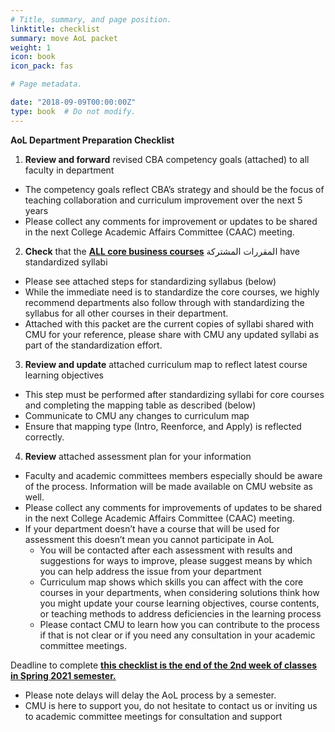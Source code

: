 ```yaml
---
# Title, summary, and page position.
linktitle: checklist
summary: move AoL packet 
weight: 1
icon: book
icon_pack: fas

# Page metadata.

date: "2018-09-09T00:00:00Z"
type: book  # Do not modify.
---
```


**AoL Department Preparation Checklist**

1. **Review and forward** revised CBA competency goals (attached) to all faculty in department  
* The competency goals reflect CBA’s strategy and should be the focus of teaching collaboration and curriculum improvement over the next 5 years 
* Please collect any comments for improvement or updates to be shared in the next College Academic Affairs Committee (CAAC) meeting. 
2. **Check** that the **<ins>ALL core business courses<ins>** المقررات المشتركة have standardized syllabi 
* Please see attached steps for standardizing syllabus (below) 
* While the immediate need is to standardize the core courses, we highly recommend departments also follow through with standardizing the syllabus for all other courses in their department. 
* Attached with this packet are the current copies of syllabi shared with CMU for your reference, please share with CMU any updated syllabi as part of the standardization effort. 
3. **Review and update** attached curriculum map to reflect latest course learning objectives 
* This step must be performed after standardizing syllabi for core courses and completing the mapping table as described (below) 
* Communicate to CMU any changes to curriculum map 
* Ensure that mapping type (Intro, Reenforce, and Apply) is reflected correctly. 
4. **Review** attached assessment plan for your information 
* Faculty and academic committees members especially should be aware of the process. Information will be made available on CMU website as well. 
* Please collect any comments for improvements of updates to be shared in the next College Academic Affairs Committee (CAAC) meeting. 
* If your department doesn’t have a course that will be used for assessment this doesn’t mean you cannot participate in AoL 
    * You will be contacted after each assessment with results and suggestions for ways to improve, please suggest means by which you can help address the issue from your department 
    * Curriculum map shows which skills you can affect with the core courses in your departments, when considering solutions think how you might update your course learning objectives, course contents, or teaching methods to address deficiencies in the learning process
    * Please contact CMU to learn how you can contribute to the process if that is not clear or if you need any consultation in your academic committee meetings. 

Deadline to complete **<ins>this checklist is the end of the 2nd week of classes in Spring 2021 semester.<ins>**

* Please note delays will delay the AoL process by a semester. 
* CMU is here to support you, do not hesitate to contact us or inviting us to academic committee meetings for consultation and support
